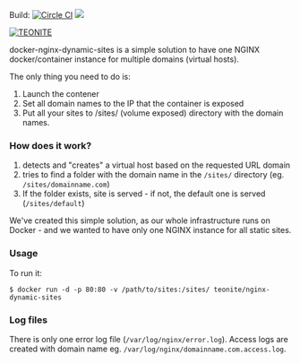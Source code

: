 Build: [![Circle CI](https://circleci.com/gh/teonite/docker-nginx-dynamic-sites.svg?style=svg)](https://circleci.com/gh/teonite/docker-nginx-dynamic-sites) [![](https://badge.imagelayers.io/teonite/nginx-dynamic-sites:latest.svg)](https://imagelayers.io/?images=teonite/nginx-dynamic-sites:latest 'Get your own badge on imagelayers.io')

[![TEONITE](http://teonite.com/img/inorbit_by_tnt.png)](http://teonite.com/)

docker-nginx-dynamic-sites is a simple solution to have one NGINX docker/container instance for multiple domains (virtual hosts).

The only thing you need to do is:

1. Launch the contener
2. Set all domain names to the IP that the container is exposed
3. Put all your sites to /sites/ (volume exposed) directory with the domain names.

### How does it work?

1. detects and "creates" a virtual host based on the requested URL domain
2. tries to find a folder with the domain name in the `/sites/` directory (eg. `/sites/domainname.com`)
3. If the folder exists, site is served - if not, the default one is served (`/sites/default`)

We've created this simple solution, as our whole infrastructure runs on Docker - and we wanted to have only one NGINX instance for all static sites.

### Usage

To run it:

    $ docker run -d -p 80:80 -v /path/to/sites:/sites/ teonite/nginx-dynamic-sites

### Log files

There is only one error log file (`/var/log/nginx/error.log`). Access logs are created with domain name eg. `/var/log/nginx/domainname.com.access.log`.
